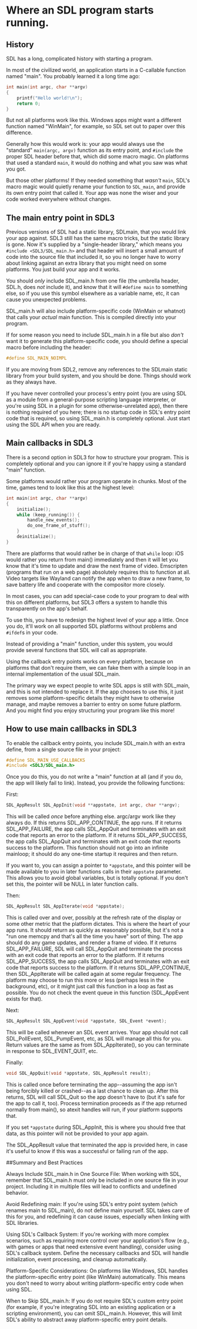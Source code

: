# Where an SDL program starts running.

## History

SDL has a long, complicated history with starting a program.

In most of the civilized world, an application starts in a C-callable
function named "main". You probably learned it a long time ago:

```c
int main(int argc, char **argv)
{
    printf("Hello world!\n");
    return 0;
}
```

But not all platforms work like this. Windows apps might want a different
function named "WinMain", for example, so SDL set out to paper over this
difference.

Generally how this would work is: your app would always use the "standard"
`main(argc, argv)` function as its entry point, and `#include` the proper
SDL header before that, which did some macro magic. On platforms that used
a standard `main`, it would do nothing and what you saw was what you got.

But those other platforms! If they needed something that _wasn't_ `main`,
SDL's macro magic would quietly rename your function to `SDL_main`, and
provide its own entry point that called it. Your app was none the wiser and
your code worked everywhere without changes.


## The main entry point in SDL3

Previous versions of SDL had a static library, SDLmain, that you would link
your app against. SDL3 still has the same macro tricks, but the static library
is gone. Now it's supplied by a "single-header library," which means you
`#include <SDL3/SDL_main.h>` and that header will insert a small amount of
code into the source file that included it, so you no longer have to worry
about linking against an extra library that you might need on some platforms.
You just build your app and it works.

You should _only_ include SDL_main.h from one file (the umbrella header,
SDL.h, does _not_ include it), and know that it will `#define main` to
something else, so if you use this symbol elsewhere as a variable name, etc,
it can cause you unexpected problems.

SDL_main.h will also include platform-specific code (WinMain or whatnot) that
calls your _actual_ main function. This is compiled directly into your
program.

If for some reason you need to include SDL_main.h in a file but also _don't_
want it to generate this platform-specific code, you should define a special
macro before including the header:


```c
#define SDL_MAIN_NOIMPL
```

If you are moving from SDL2, remove any references to the SDLmain static
library from your build system, and you should be done. Things should work as
they always have.

If you have never controlled your process's entry point (you are using SDL
as a module from a general-purpose scripting language interpreter, or you're
using SDL in a plugin for some otherwise-unrelated app), then there is nothing
required of you here; there is no startup code in SDL's entry point code that
is required, so using SDL_main.h is completely optional. Just start using
the SDL API when you are ready.


## Main callbacks in SDL3

There is a second option in SDL3 for how to structure your program. This is
completely optional and you can ignore it if you're happy using a standard
"main" function.

Some platforms would rather your program operate in chunks. Most of the time,
games tend to look like this at the highest level:

```c
int main(int argc, char **argv)
{
    initialize();
    while (keep_running()) {
        handle_new_events();
        do_one_frame_of_stuff();
    }
    deinitialize();
}
```

There are platforms that would rather be in charge of that `while` loop:
iOS would rather you return from main() immediately and then it will let you
know that it's time to update and draw the next frame of video. Emscripten
(programs that run on a web page) absolutely requires this to function at all.
Video targets like Wayland can notify the app when to draw a new frame, to
save battery life and cooperate with the compositor more closely.

In most cases, you can add special-case code to your program to deal with this
on different platforms, but SDL3 offers a system to handle this transparently on
the app's behalf.

To use this, you have to redesign the highest level of your app a little. Once
you do, it'll work on all supported SDL platforms without problems and
`#ifdef`s in your code.

Instead of providing a "main" function, under this system, you would provide
several functions that SDL will call as appropriate.

Using the callback entry points works on every platform, because on platforms
that don't require them, we can fake them with a simple loop in an internal
implementation of the usual SDL_main.

The primary way we expect people to write SDL apps is still with SDL_main, and
this is not intended to replace it. If the app chooses to use this, it just
removes some platform-specific details they might have to otherwise manage,
and maybe removes a barrier to entry on some future platform. And you might
find you enjoy structuring your program like this more!


## How to use main callbacks in SDL3

To enable the callback entry points, you include SDL_main.h with an extra define,
from a single source file in your project:

```c
#define SDL_MAIN_USE_CALLBACKS
#include <SDL3/SDL_main.h>
```

Once you do this, you do not write a "main" function at all (and if you do,
the app will likely fail to link). Instead, you provide the following
functions:

First:

```c
SDL_AppResult SDL_AppInit(void **appstate, int argc, char **argv);
```

This will be called _once_ before anything else. argc/argv work like they
always do. If this returns SDL_APP_CONTINUE, the app runs. If it returns
SDL_APP_FAILURE, the app calls SDL_AppQuit and terminates with an exit
code that reports an error to the platform. If it returns SDL_APP_SUCCESS,
the app calls SDL_AppQuit and terminates with an exit code that reports
success to the platform. This function should not go into an infinite
mainloop; it should do any one-time startup it requires and then return.

If you want to, you can assign a pointer to `*appstate`, and this pointer
will be made available to you in later functions calls in their `appstate`
parameter. This allows you to avoid global variables, but is totally
optional. If you don't set this, the pointer will be NULL in later function
calls.


Then:

```c
SDL_AppResult SDL_AppIterate(void *appstate);
```

This is called over and over, possibly at the refresh rate of the display or
some other metric that the platform dictates. This is where the heart of your
app runs. It should return as quickly as reasonably possible, but it's not a
"run one memcpy and that's all the time you have" sort of thing. The app
should do any game updates, and render a frame of video. If it returns
SDL_APP_FAILURE, SDL will call SDL_AppQuit and terminate the process with an
exit code that reports an error to the platform. If it returns
SDL_APP_SUCCESS, the app calls SDL_AppQuit and terminates with an exit code
that reports success to the platform. If it returns SDL_APP_CONTINUE, then
SDL_AppIterate will be called again at some regular frequency. The platform
may choose to run this more or less (perhaps less in the background, etc),
or it might just call this function in a loop as fast as possible. You do
not check the  event queue in this function (SDL_AppEvent exists for that).

Next:

```c
SDL_AppResult SDL_AppEvent(void *appstate, SDL_Event *event);
```

This will be called whenever an SDL event arrives. Your app should not call
SDL_PollEvent, SDL_PumpEvent, etc, as  SDL will manage all this for you. Return
values are the same as from SDL_AppIterate(), so you can terminate in response
to SDL_EVENT_QUIT, etc.


Finally:

```c
void SDL_AppQuit(void *appstate, SDL_AppResult result);
```

This is called once before terminating the app--assuming the app isn't being
forcibly killed or crashed--as a last chance to clean up. After this returns,
SDL will call SDL_Quit so the app doesn't have to (but it's safe for the app
to call it, too). Process termination proceeds as if the app returned normally
from main(), so atexit handles will run, if your platform supports that.

If you set `*appstate` during SDL_AppInit, this is where you should free that
data, as this pointer will not be provided to your app again.

The SDL_AppResult value that terminated the app is provided here, in case
it's useful to know if this was a successful or failing run of the app.

##Summary and Best Practices 

Always Include SDL_main.h in One Source File: When working with SDL, remember that SDL_main.h must only be included in one source file in your project. Including it in multiple files will lead to conflicts and undefined behavior.

Avoid Redefining main: If you're using SDL's entry point system (which renames main to SDL_main), do not define main yourself. SDL takes care of this for you, and redefining it can cause issues, especially when linking with SDL libraries.

Using SDL's Callback System: If you're working with more complex scenarios, such as requiring more control over your application's flow (e.g., with games or apps that need extensive event handling), consider using SDL's callback system. Define the necessary callbacks and SDL will handle initialization, event processing, and cleanup automatically.

Platform-Specific Considerations: On platforms like Windows, SDL handles the platform-specific entry point (like WinMain) automatically. This means you don't need to worry about writing platform-specific entry code when using SDL.

When to Skip SDL_main.h: If you do not require SDL's custom entry point (for example, if you're integrating SDL into an existing application or a scripting environment), you can omit SDL_main.h. However, this will limit SDL's ability to abstract away platform-specific entry point details.
